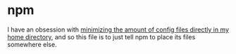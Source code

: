 # npm

I have an obsession with [minimizing the amount of config files directly in my home directory](https://wiki.archlinux.org/title/XDG_Base_Directory),
and so this file is to just tell npm to place its files somewhere else.
